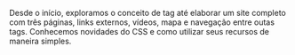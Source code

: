 Desde o início, exploramos o conceito de tag até elaborar um site completo com três páginas, links externos, vídeos, mapa e navegação entre outas tags.
Conhecemos novidades do CSS e como utilizar seus recursos de maneira simples.
